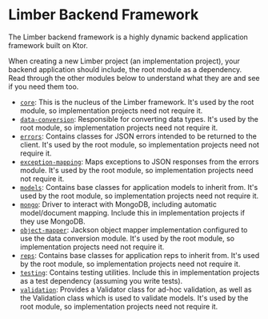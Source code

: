 # Limber Backend Framework

The Limber backend framework is a highly dynamic backend application framework built on Ktor.

When creating a new Limber project (an implementation project), your backend application should
include, the root module as a dependency. Read through the other modules below to understand what
they are and see if you need them too.

* [`core`](/core):
    This is the nucleus of the Limber framework.
    It's used by the root module, so implementation projects need not require it.
* [`data-conversion`](/data-conversion):
    Responsible for converting data types.
    It's used by the root module, so implementation projects need not require it.
* [`errors`](/errors):
    Contains classes for JSON errors intended to be returned to the client.
    It's used by the root module, so implementation projects need not require it.
* [`exception-mapping`](/exception-mapping):
    Maps exceptions to JSON responses from the errors module.
    It's used by the root module, so implementation projects need not require it.
* [`models`](/models):
    Contains base classes for application models to inherit from.
    It's used by the root module, so implementation projects need not require it.
* [`mongo`](/mongo):
    Driver to interact with MongoDB, including automatic model/document mapping.
    Include this in implementation projects if they use MongoDB.
* [`object-mapper`](/object-mapper):
    Jackson object mapper implementation configured to use the data conversion module.
    It's used by the root module, so implementation projects need not require it.
* [`reps`](/reps):
    Contains base classes for application reps to inherit from.
    It's used by the root module, so implementation projects need not require it.
* [`testing`](/reps):
    Contains testing utilities.
    Include this in implementation projects as a test dependency (assuming you write tests).
* [`validation`](/validation):
    Provides a Validator class for ad-hoc validation, as well as the Validation class which is used
    to validate models.
    It's used by the root module, so implementation projects need not require it.
